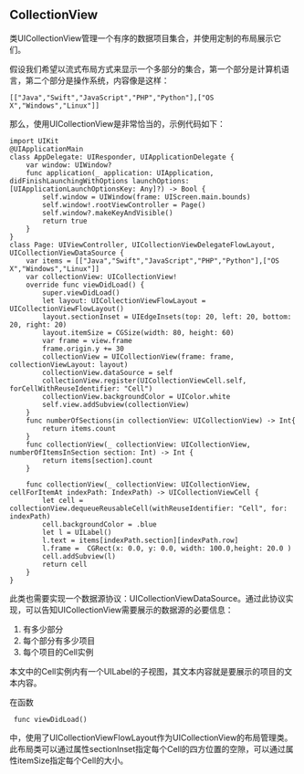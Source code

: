
## CollectionView

类UICollectionView管理一个有序的数据项目集合，并使用定制的布局展示它们。

假设我们希望以流式布局方式来显示一个多部分的集合，第一个部分是计算机语言，第二个部分是操作系统，内容像是这样：

    [["Java","Swift","JavaScript","PHP","Python"],["OS X","Windows","Linux"]]

那么，使用UICollectionView是非常恰当的，示例代码如下：

    import UIKit
    @UIApplicationMain
    class AppDelegate: UIResponder, UIApplicationDelegate {
        var window: UIWindow?
        func application(_ application: UIApplication, didFinishLaunchingWithOptions launchOptions: [UIApplicationLaunchOptionsKey: Any]?) -> Bool {
            self.window = UIWindow(frame: UIScreen.main.bounds)
            self.window!.rootViewController = Page()
            self.window?.makeKeyAndVisible()
            return true
        }
    }
    class Page: UIViewController, UICollectionViewDelegateFlowLayout, UICollectionViewDataSource {
        var items = [["Java","Swift","JavaScript","PHP","Python"],["OS X","Windows","Linux"]]
        var collectionView: UICollectionView!
        override func viewDidLoad() {
            super.viewDidLoad()
            let layout: UICollectionViewFlowLayout = UICollectionViewFlowLayout()
            layout.sectionInset = UIEdgeInsets(top: 20, left: 20, bottom: 20, right: 20)
            layout.itemSize = CGSize(width: 80, height: 60)
            var frame = view.frame
            frame.origin.y += 30
            collectionView = UICollectionView(frame: frame, collectionViewLayout: layout)
            collectionView.dataSource = self
            collectionView.register(UICollectionViewCell.self, forCellWithReuseIdentifier: "Cell")
            collectionView.backgroundColor = UIColor.white
            self.view.addSubview(collectionView)
        }
        func numberOfSections(in collectionView: UICollectionView) -> Int{
            return items.count
        }
        func collectionView(_ collectionView: UICollectionView, numberOfItemsInSection section: Int) -> Int {
            return items[section].count
        }
        
        func collectionView(_ collectionView: UICollectionView, cellForItemAt indexPath: IndexPath) -> UICollectionViewCell {
            let cell = collectionView.dequeueReusableCell(withReuseIdentifier: "Cell", for: indexPath)
            cell.backgroundColor = .blue
            let l = UILabel()
            l.text = items[indexPath.section][indexPath.row]
            l.frame =  CGRect(x: 0.0, y: 0.0, width: 100.0,height: 20.0 )
            cell.addSubview(l)
            return cell
        }
    }
        
此类也需要实现一个数据源协议：UICollectionViewDataSource。通过此协议实现，可以告知UICollectionView需要展示的数据源的必要信息：

1. 有多少部分
2. 每个部分有多少项目
3. 每个项目的Cell实例

本文中的Cell实例内有一个UILabel的子视图，其文本内容就是要展示的项目的文本内容。

在函数

     func viewDidLoad() 

中，使用了UICollectionViewFlowLayout作为UICollectionView的布局管理类。此布局类可以通过属性sectionInset指定每个Cell的四方位置的空隙，可以通过属性itemSize指定每个Cell的大小。

